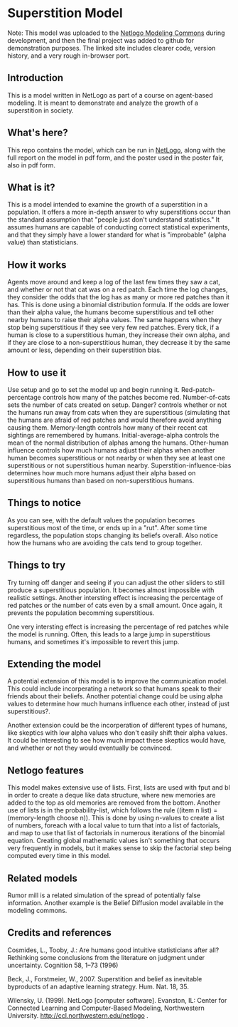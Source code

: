 # Superstition Model

Note: This model was uploaded to the [Netlogo Modeling Commons](http://modelingcommons.org/browse/one_model/4633#model_tabs_browse_info) during development, and then the final project was added to github for demonstration purposes. The linked site includes clearer code, version history, and a very rough in-browser port.

## Introduction

This is a model written in NetLogo as part of a course on agent-based modeling. It is meant to demonstrate and analyze the growth of a superstition in society.

## What's here?

This repo contains the model, which can be run in [NetLogo](https://ccl.northwestern.edu/netlogo/), along with the full report on the model in pdf form, and the poster used in the poster fair, also in pdf form. 

## What is it?

This is a model intended to examine the growth of a superstition in a population. It offers a more in-depth answer to why superstitions occur than the standard assumption that "people just don't understand statistics." It assumes humans are capable of conducting correct statistical experiments, and that they simply have a lower standard for what is "improbable" (alpha value) than statisticians.

## How it works

Agents move around and keep a log of the last few times they saw a cat, and whether or not that cat was on a red patch. Each time the log changes, they consider the odds that the log has as many or more red patches than it has. This is done using a binomial distribution formula. If the odds are lower than their alpha value, the humans become superstitious and tell other nearby humans to raise their alpha values. The same happens when they stop being superstitious if they see very few red patches. Every tick, if a human is close to a superstitious human, they increase their own alpha, and if they are close to a non-superstitious human, they decrease it by the same amount or less, depending on their superstition bias.

## How to use it

Use setup and go to set the model up and begin running it. Red-patch-percentage controls how many of the patches become red. Number-of-cats sets the number of cats created on setup. Danger? controls whether or not the humans run away from cats when they are superstitious (simulating that the humans are afraid of red patches and would therefore avoid anything causing them. Memory-length controls how many of their recent cat sightings are remembered by humans. Initial-average-alpha controls the mean of the normal distribution of alphas among the humans. Other-human influence controls how much humans adjust their alphas when another human becomes superstitious or not nearby or when they see at least one superstitious or not superstitious human nearby. Superstition-influence-bias determines how much more humans adjust their alpha based on superstitious humans than based on non-superstitious humans.

## Things to notice

As you can see, with the default values the population becomes superstitious most of the time, or ends up in a "rut". After some time regardless, the population stops changing its beliefs overall. Also notice how the humans who are avoiding the cats tend to group together.

## Things to try

Try turning off danger and seeing if you can adjust the other sliders to still produce a superstitious population. It becomes almost impossible with realistic settings. Another intersting effect is increasing the percentage of red patches or the number of cats even by a small amount. Once again, it prevents the population becomming superstitious.

One very intersting effect is increasing the percentage of red patches while the model is running. Often, this leads to a large jump in superstitious humans, and sometimes it's impossible to revert this jump.

## Extending the model

A potential extension of this model is to improve the communication model. This could include incorperating a network so that humans speak to their friends about their beliefs. Another potential change could be using alpha values to determine how much humans influence each other, instead of just superstitious?.

Another extension could be the incorperation of different types of humans, like skeptics with low alpha values who don't easily shift their alpha values. It could be interesting to see how much impact these skeptics would have, and whether or not they would eventually be convinced.

## Netlogo features

This model makes extensive use of lists. First, lists are used with fput and bl in order to create a deque like data structure, where new memories are added to the top as old memories are removed from the bottom. Another use of lists is in the probability-list, which follows the rule ((item n list) = (memory-length choose n)). This is done by using n-values to create a list of numbers, foreach with a local value to turn that into a list of factorials, and map to use that list of factorials in numerous iterations of the binomial equation. Creating global mathematic values isn't something that occurs very frequently in models, but it makes sense to skip the factorial step being computed every time in this model.

## Related models

Rumor mill is a related simulation of the spread of potentially false information. Another example is the Belief Diffusion model available in the modeling commons.

## Credits and references

Cosmides, L., Tooby, J.: Are humans good intuitive statisticians after all? Rethinking some conclusions from the literature on judgment under uncertainty. Cognition 58, 1–73 (1996)

Beck, J., Forstmeier, W., 2007. Superstition and belief as inevitable byproducts of an adaptive learning strategy. Hum. Nat. 18, 35.

Wilensky, U. (1999). NetLogo [computer software]. Evanston, IL: Center for Connected Learning and Computer-Based Modeling, Northwestern University. http://ccl.northwestern.edu/netlogo .

